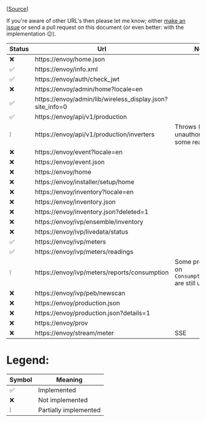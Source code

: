 ﻿[[Source](https://gathering.tweakers.net/forum/list_message/67668598#67668598)]

If you're aware of other URL's then please let me know; either [make an issue](https://github.com/RobThree/NEnvoy/issues/new?title=New%20Envoy%20url) or send a pull request on this document (or even better: with the implementation :wink:).

Status | Url | Note
-|-|-
❌|https://envoy/home.json
✅|https://envoy/info.xml
✅|https://envoy/auth/check_jwt
❌|https://envoy/admin/home?locale=en
✅|https://envoy/admin/lib/wireless_display.json?site_info=0
✅|https://envoy/api/v1/production
❕|https://envoy/api/v1/production/inverters | Throws (401 unauthorized) for some reason
❌|https://envoy/event?locale=en
❌|https://envoy/event.json
❌|https://envoy/home
❌|https://envoy/installer/setup/home
❌|https://envoy/inventory?locale=en
❌|https://envoy/inventory.json
❌|https://envoy/inventory.json?deleted=1
❌|https://envoy/ivp/ensemble/inventory
❌|https://envoy/ivp/livedata/status
✅|https://envoy/ivp/meters
✅|https://envoy/ivp/meters/readings
❕|https://envoy/ivp/meters/reports/consumption | Some properties on `ConsumptionValues` are still unclear.
❌|https://envoy/ivp/peb/newscan
❌|https://envoy/production.json
❌|https://envoy/production.json?details=1
❌|https://envoy/prov
❌|https://envoy/stream/meter | SSE

# Legend:

Symbol | Meaning
-|-
✅|Implemented
❌|Not implemented
❕|Partially implemented
